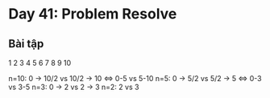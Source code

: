 # Day 41: Problem Resolve

## Bài tập

1 2 3 4 5 6 7 8 9 10

n=10: 0 -> 10/2 vs 10/2 -> 10 <=> 0-5 vs 5-10
n=5:  0 -> 5/2 vs 5/2 -> 5 <=> 0-3 vs 3-5
n=3:  0 -> 2 vs 2 -> 3
n=2:  2 vs 3
